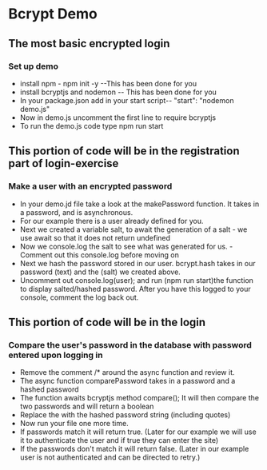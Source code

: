 # Bcrypt Demo

## The most basic encrypted login

### Set up demo

* install npm - npm init -y --This has been done for you
* install bcryptjs and nodemon -- This has been done for you
* In your package.json add in your start script--  "start": "nodemon demo.js"
* Now in demo.js uncomment the first line to require bcryptjs
* To run the demo.js code type npm run start

## This portion of code will be in the registration part of login-exercise

### Make a user with an encrypted password

* In your demo.jd file take a look at the makePassword function. It takes in a password, and is asynchronous.
* For our example there is a user already defined for you.
* Next we created a variable salt, to await the generation of a salt - we use await so that it does not return undefined
* Now we console.log the salt to see what was generated for us. -Comment out this console.log before moving on
* Next we hash the password stored in our user. bcrypt.hash takes in our password (text) and the (salt) we created above.
* Uncomment out console.log(user); and run (npm run start)the function to display salted/hashed password. After you have this logged to your console, comment the log back out.

## This portion of code will be in the login

### Compare the user's password in the database with password entered upon logging in

* Remove the comment /* around the async function and review it.
* The async function comparePassword takes in a password and a hashed password
* The function awaits bcryptjs method compare(); It will then compare the two passwords and will return a boolean
* Replace the <hashedpasswordhere> with the hashed password string (including quotes)
* Now run your file one more time.
* If passwords match it will return true. (Later for our example we will use it to authenticate the user and if true they can enter the site)
* If the passwords don't match it will return false. (Later in our example user is not authenticated and can be directed to retry.)
